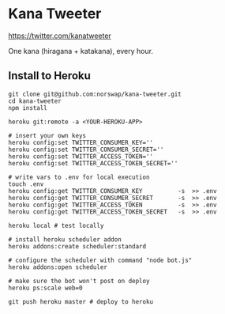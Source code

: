 # Kana Tweeter

https://twitter.com/kanatweeter

One kana (hiragana + katakana), every hour.

## Install to Heroku

    git clone git@github.com:norswap/kana-tweeter.git
    cd kana-tweeter
    npm install

    heroku git:remote -a <YOUR-HEROKU-APP>

    # insert your own keys
    heroku config:set TWITTER_CONSUMER_KEY=''
    heroku config:set TWITTER_CONSUMER_SECRET=''
    heroku config:set TWITTER_ACCESS_TOKEN=''
    heroku config:set TWITTER_ACCESS_TOKEN_SECRET=''

    # write vars to .env for local execution
    touch .env
    heroku config:get TWITTER_CONSUMER_KEY          -s  >> .env
    heroku config:get TWITTER_CONSUMER_SECRET       -s  >> .env
    heroku config:get TWITTER_ACCESS_TOKEN          -s  >> .env
    heroku config:get TWITTER_ACCESS_TOKEN_SECRET   -s  >> .env

    heroku local # test locally

    # install heroku scheduler addon
    heroku addons:create scheduler:standard

    # configure the scheduler with command "node bot.js"
    heroku addons:open scheduler

    # make sure the bot won't post on deploy
    heroku ps:scale web=0

    git push heroku master # deploy to heroku
